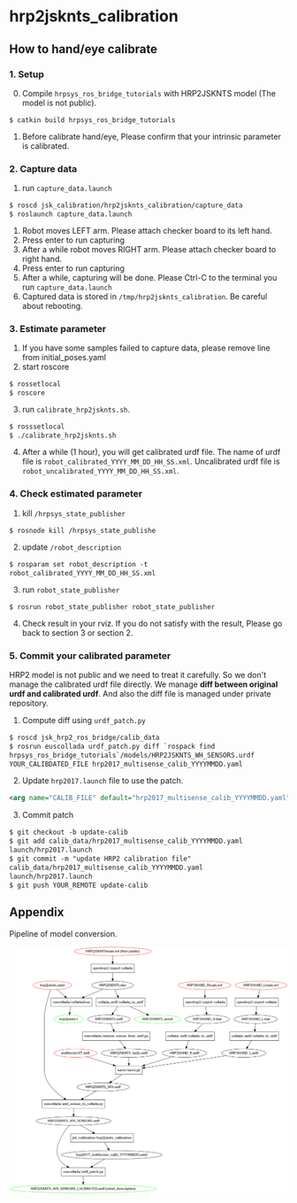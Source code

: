 # hrp2jsknts_calibration

## How to hand/eye calibrate
### 1. Setup
0. Compile `hrpsys_ros_bridge_tutorials` with HRP2JSKNTS model (The model is not public).

  ```
$ catkin build hrpsys_ros_bridge_tutorials
```
1. Before calibrate hand/eye, Please confirm that your intrinsic parameter is calibrated.

### 2. Capture data
1. run `capture_data.launch`

  ```
$ roscd jsk_calibration/hrp2jsknts_calibration/capture_data
$ roslaunch capture_data.launch
```
1. Robot moves LEFT arm. Please attach checker board to its left hand.
2. Press enter to run capturing
3. After a while robot moves RIGHT arm. Please attach checker board to right hand.
4. Press enter to run capturing
5. After a while, capturing will be done. Please Ctrl-C to the terminal
you run `capture_data.launch`
6. Captured data is stored in `/tmp/hrp2jsknts_calibration`. Be careful about rebooting.

### 3. Estimate parameter
1. If you have some samples failed to capture data, please remove line from initial_poses.yaml
2. start roscore

  ```
$ rossetlocal
$ roscore
```
3. run `calibrate_hrp2jsknts.sh`.

  ```
$ rosssetlocal
$ ./calibrate_hrp2jsknts.sh
```
4. After a while (1 hour), you will get calibrated urdf file. The name of urdf file is
`robot_calibrated_YYYY_MM_DD_HH_SS.xml`.
Uncalibrated urdf file is `robot_uncalibrated_YYYY_MM_DD_HH_SS.xml`.

### 4. Check estimated parameter
1. kill `/hrpsys_state_publisher`

  ```
$ rosnode kill /hrpsys_state_publishe
```
2. update `/robot_description`

  ```
$ rosparam set robot_description -t robot_calibrated_YYYY_MM_DD_HH_SS.xml
```
3. run `robot_state_publisher`

  ```
$ rosrun robot_state_publisher robot_state_publisher
```
4. Check result in your rviz. If you do not satisfy with the result, Please go back to
section 3 or section 2.

### 5. Commit your calibrated parameter
HRP2 model is not public and we need to treat it carefully. So we don't manage the
calibrated urdf file directly.
We manage **diff between original urdf and calibrated urdf**.
And also the diff file is managed under private repository.

1. Compute diff using `urdf_patch.py`

  ```
$ roscd jsk_hrp2_ros_bridge/calib_data
$ rosrun euscollada urdf_patch.py diff `rospack find hrpsys_ros_bridge_tutorials`/models/HRP2JSKNTS_WH_SENSORS.urdf YOUR_CALIBDATED_FILE hrp2017_multisense_calib_YYYYMMDD.yaml
```
2. Update `hrp2017.launch` file to use the patch.

  ```xml
  <arg name="CALIB_FILE" default="hrp2017_multisense_calib_YYYYMMDD.yaml" />
```
3. Commit patch

  ```
$ git checkout -b update-calib
$ git add calib_data/hrp2017_multisense_calib_YYYYMMDD.yaml launch/hrp2017.launch
$ git commit -m "update HRP2 calibration file" calib_data/hrp2017_multisense_calib_YYYYMMDD.yaml launch/hrp2017.launch
$ git push YOUR_REMOTE update-calib
```

## Appendix
Pipeline of model conversion.

![model](images/model.png)
